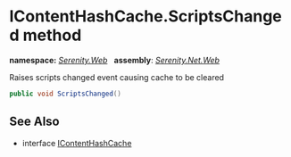# IContentHashCache.ScriptsChanged method
**namespace:** *[Serenity.Web](../../README.md#serenity.web-namespace)*   **assembly**: *[Serenity.Net.Web](../../README.md)*

Raises scripts changed event causing cache to be cleared

```csharp
public void ScriptsChanged()
```

## See Also

* interface [IContentHashCache](../IContentHashCache.md)